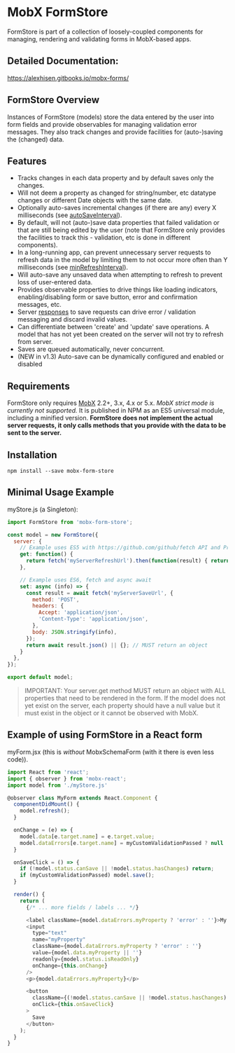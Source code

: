 # MobX FormStore



FormStore is part of a collection of loosely-coupled components for managing, rendering and validating forms in MobX-based apps.

## Detailed Documentation:
https://alexhisen.gitbooks.io/mobx-forms/

## FormStore Overview

Instances of FormStore \(models\) store the data entered by the user into form fields and provide observables for managing validation error messages. They also track changes and provide facilities for \(auto-\)saving the \(changed\) data.

## Features

* Tracks changes in each data property and by default saves only the changes.
* Will not deem a property as changed for string/number, etc datatype changes or different Date objects with the same date.
* Optionally auto-saves incremental changes \(if there are any\) every X milliseconds \(see [autoSaveInterval](https://alexhisen.gitbooks.io/mobx-forms/formstore-constructor.html)\).
* By default, will not \(auto-\)save data properties that failed validation or that are still being edited by the user \(note that FormStore only provides the facilities to track this - validation, etc is done in different components\).
* In a long-running app, can prevent unnecessary server requests to refresh data in the model by limiting them to not occur more often than Y milliseconds \(see [minRefreshInterval](https://alexhisen.gitbooks.io/mobx-forms/formstore-constructor.html)\).
* Will auto-save any unsaved data when attempting to refresh to prevent loss of user-entered data.
* Provides observable properties to drive things like loading indicators, enabling/disabling form or save button, error and confirmation messages, etc.
* Server [responses](https://alexhisen.gitbooks.io/mobx-forms/formstore-server-errors.html) to save requests can drive error / validation messaging and discard invalid values.
* Can differentiate between 'create' and 'update' save operations. A model that has not yet been created on the server will not try to refresh from server.
* Saves are queued automatically, never concurrent.
* \(NEW in v1.3\) Auto-save can be dynamically configured and enabled or disabled

## Requirements

FormStore only requires [MobX](https://mobx.js.org/) 2.2+, 3.x, 4.x or 5.x. _MobX strict mode is currently not supported._ It is published in NPM as an ES5 universal module, including a minified version. **FormStore does not implement the actual server requests, it only calls methods that you provide with the data to be sent to the server.**

## Installation

```
npm install --save mobx-form-store
```

## Minimal Usage Example

myStore.js \(a Singleton\):

```js
import FormStore from 'mobx-form-store';

const model = new FormStore({
  server: {
    // Example uses ES5 with https://github.com/github/fetch API and Promises
    get: function() {
      return fetch('myServerRefreshUrl').then(function(result) { return result.json() });
    },

    // Example uses ES6, fetch and async await
    set: async (info) => {
      const result = await fetch('myServerSaveUrl', {
        method: 'POST',
        headers: {
          Accept: 'application/json',
          'Content-Type': 'application/json',
        },
        body: JSON.stringify(info),
      });
      return await result.json() || {}; // MUST return an object
    }
  },
});

export default model;
```

> IMPORTANT: Your server.get method MUST return an object with ALL properties that need to be rendered in the form. If the model does not yet exist on the server, each property should have a null value but it must exist in the object or it cannot be observed with MobX.

## Example of using FormStore in a React form

myForm.jsx \(this is _without_ MobxSchemaForm \(with it there is even less code\)\).

```js
import React from 'react';
import { observer } from 'mobx-react';
import model from './myStore.js'

@observer class MyForm extends React.Component {
  componentDidMount() {
    model.refresh();
  }

  onChange = (e) => {
    model.data[e.target.name] = e.target.value;
    model.dataErrors[e.target.name] = myCustomValidationPassed ? null : "error message";
  }

  onSaveClick = () => {
    if (!model.status.canSave || !model.status.hasChanges) return;
    if (myCustomValidationPassed) model.save();
  }

  render() {
    return (
      {/* ... more fields / labels ... */}

      <label className={model.dataErrors.myProperty ? 'error' : ''}>My Property</label>
      <input
        type="text"
        name="myProperty"
        className={model.dataErrors.myProperty ? 'error' : ''}
        value={model.data.myProperty || ''}
        readonly={model.status.isReadOnly}
        onChange={this.onChange}
      />
      <p>{model.dataErrors.myProperty}</p>

      <button
        className={(!model.status.canSave || !model.status.hasChanges) ? 'gray' : ''}
        onClick={this.onSaveClick}
      >
        Save
      </button>
    );
  }
}
```

